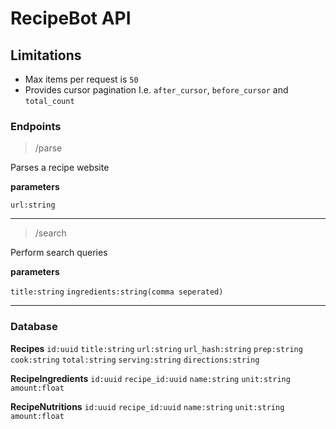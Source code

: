 # RecipeBot API

## Limitations
- Max items per request is `50`
- Provides cursor pagination I.e. `after_cursor`, `before_cursor` and `total_count`

### Endpoints

> /parse

Parses a recipe website

**parameters**

`url:string`

---

> /search

Perform search queries

**parameters**

`title:string`
`ingredients:string(comma seperated)`

---

### Database

**Recipes**
`id:uuid`
`title:string`
`url:string`
`url_hash:string`
`prep:string`
`cook:string`
`total:string`
`serving:string`
`directions:string`

**RecipeIngredients**
`id:uuid`
`recipe_id:uuid`
`name:string`
`unit:string`
`amount:float`

**RecipeNutritions**
`id:uuid`
`recipe_id:uuid`
`name:string`
`unit:string`
`amount:float`

